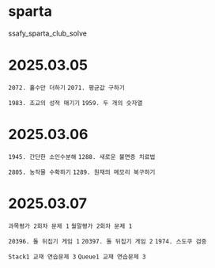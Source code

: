 # sparta
ssafy_sparta_club_solve

# 2025.03.05
`2072. 홀수만 더하기`
`2071. 평균값 구하기`

`1983. 조교의 성적 매기기`
`1959. 두 개의 숫자열`

# 2025.03.06
`1945. 간단한 소인수분해`
`1288. 새로운 불면증 치료법`

`2805. 농작물 수확하기`
`1289. 원재의 메모리 복구하기`

# 2025.03.07
`과목평가 2회차 문제 1`
`월말평가 2회차 문제 1`

`20396. 돌 뒤집기 게임 1`
`20397. 돌 뒤집기 게임 2`
`1974. 스도쿠 검증`

`Stack1 교재 연습문제 3`
`Queue1 교재 연습문제 3`